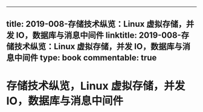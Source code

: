 
---
title: 2019-008-存储技术纵览：Linux 虚拟存储，并发 IO，数据库与消息中间件
linktitle: 2019-008-存储技术纵览：Linux 虚拟存储，并发 IO，数据库与消息中间件
type: book
commentable: true
---

# 存储技术纵览，Linux 虚拟存储，并发 IO，数据库与消息中间件

    